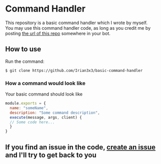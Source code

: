 # Command Handler
This repository is a basic command handler which I wrote by myself.  
You may use this command handler code, as long as you credit me by posting [the url of this repo](../../) somewhere in your bot.

## How to use
Run the command:
```
$ git clone https://github.com/Irian3x3/basic-command-handler
```
### How a command would look like
Your basic command should look like
```js
module.exports = {
  name: "someName",
  description: "Some command description",
  execute(message, args, client) {
  // Some code here...
  }
}
```
## If you find an issue in the code, [create an issue](../../issues/new) and I'll try to get back to you
